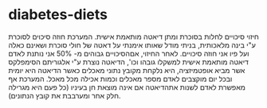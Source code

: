 # diabetes-diets
חיזוי סיכויים לחלות בסוכרת ומתן דיאטה מותאמת אישית.
המערכת חוזה סיכוים לסוכרת ע"י בינה  מלאכותית, בניתי מודל שאותו אימנתי על דאטה של חולי סוכרת ושאינם כאלה ועל פיו אני חוזה סיכויים.
לאחר החיזוי, אםהסיכויים גבוהים מ- 50% אני נותנת לאדם דיאטה מותאמת אישית למשקלו גובהו וכו',
הדיאטה נוצרת ע"י אלגוריתם הסימפלקס אשר מביא אופטמיזציה, היא נלקחת מקובץ נתוני מאכלים כאשר הדיאטה היא יומית ובכל יום מוקצבים לאדם מספר מאכלים וכמות אכילה מכל מאכל.
המערכת אף מאפשרת לאדם לשנות אתהדיאטה אם אינה מוצאת חן בעיניו (כל פעם היא מגרילה חלק אחר ומערבבת את קובץ הנתונים).
